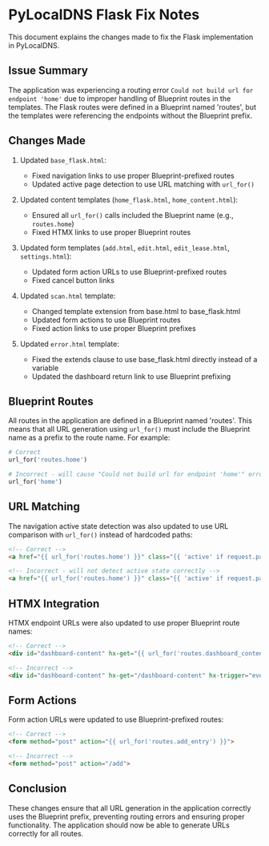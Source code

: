 # PyLocalDNS Flask Fix Notes

This document explains the changes made to fix the Flask implementation in PyLocalDNS.

## Issue Summary

The application was experiencing a routing error `Could not build url for endpoint 'home'` due to improper handling of Blueprint routes in the templates. The Flask routes were defined in a Blueprint named 'routes', but the templates were referencing the endpoints without the Blueprint prefix.

## Changes Made

1. Updated `base_flask.html`:
   - Fixed navigation links to use proper Blueprint-prefixed routes
   - Updated active page detection to use URL matching with `url_for()`

2. Updated content templates (`home_flask.html`, `home_content.html`):
   - Ensured all `url_for()` calls included the Blueprint name (e.g., `routes.home`)
   - Fixed HTMX links to use proper Blueprint routes

3. Updated form templates (`add.html`, `edit.html`, `edit_lease.html`, `settings.html`):
   - Updated form action URLs to use Blueprint-prefixed routes
   - Fixed cancel button links

4. Updated `scan.html` template:
   - Changed template extension from base.html to base_flask.html
   - Updated form actions to use Blueprint routes
   - Fixed action links to use proper Blueprint prefixes

5. Updated `error.html` template:
   - Fixed the extends clause to use base_flask.html directly instead of a variable
   - Updated the dashboard return link to use Blueprint prefixing

## Blueprint Routes

All routes in the application are defined in a Blueprint named 'routes'. This means that all URL generation using `url_for()` must include the Blueprint name as a prefix to the route name. For example:

```python
# Correct
url_for('routes.home')

# Incorrect - will cause "Could not build url for endpoint 'home'" error
url_for('home')
```

## URL Matching

The navigation active state detection was also updated to use URL comparison with `url_for()` instead of hardcoded paths:

```html
<!-- Correct -->
<a href="{{ url_for('routes.home') }}" class="{{ 'active' if request.path == url_for('routes.home') else '' }}">

<!-- Incorrect - will not detect active state correctly -->
<a href="{{ url_for('routes.home') }}" class="{{ 'active' if request.path == '/' else '' }}">
```

## HTMX Integration

HTMX endpoint URLs were also updated to use proper Blueprint route names:

```html
<!-- Correct -->
<div id="dashboard-content" hx-get="{{ url_for('routes.dashboard_content') }}" hx-trigger="every 10s">

<!-- Incorrect -->
<div id="dashboard-content" hx-get="/dashboard-content" hx-trigger="every 10s">
```

## Form Actions

Form action URLs were updated to use Blueprint-prefixed routes:

```html
<!-- Correct -->
<form method="post" action="{{ url_for('routes.add_entry') }}">

<!-- Incorrect -->
<form method="post" action="/add">
```

## Conclusion

These changes ensure that all URL generation in the application correctly uses the Blueprint prefix, preventing routing errors and ensuring proper functionality. The application should now be able to generate URLs correctly for all routes.
